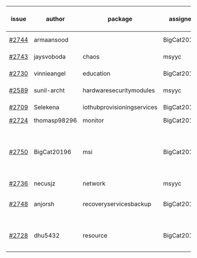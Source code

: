 | issue | author | package | assignee | bot advice | created date of issue | target release date | date from target |
| ------ | ------ | ------ | ------ | ------ | ------ | ------ | :-----: |
| [#2744](https://github.com/Azure/sdk-release-request/issues/2744) | armaansood |   | BigCat20196 |   release date < 2 ! <br> | 04-27 | 05-02 | 1 |
| [#2743](https://github.com/Azure/sdk-release-request/issues/2743) | jaysvoboda | chaos | msyyc |   release date < 2 ! <br> | 04-26 | 04-28 | -2 |
| [#2730](https://github.com/Azure/sdk-release-request/issues/2730) | vinnieangel | education | BigCat20196 | new comment.  <br> | 04-21 | 05-05 |   |
| [#2589](https://github.com/Azure/sdk-release-request/issues/2589) | sunil-archt | hardwaresecuritymodules | msyyc |   release date < 2 ! <br> | 03-21 | 05-02 | 1 |
| [#2709](https://github.com/Azure/sdk-release-request/issues/2709) | Selekena | iothubprovisioningservices | BigCat20196 |   release date < 2 ! <br> | 04-15 | 05-02 | 1 |
| [#2724](https://github.com/Azure/sdk-release-request/issues/2724) | thomasp98296 | monitor | BigCat20196 |   | 04-21 | 05-16 |   |
| [#2750](https://github.com/Azure/sdk-release-request/issues/2750) | BigCat20196 | msi | BigCat20196 | new version is 0.0.0, please check base branch!   | 04-29 | 05-16 |   |
| [#2736](https://github.com/Azure/sdk-release-request/issues/2736) | necusjz | network | msyyc |   | 04-24 | 05-12 |   |
| [#2748](https://github.com/Azure/sdk-release-request/issues/2748) | anjorsh | recoveryservicesbackup | BigCat20196 | new comment.  <br> release date < 2 ! <br> | 04-29 | 05-02 | 1 |
| [#2728](https://github.com/Azure/sdk-release-request/issues/2728) | dhu5432 | resource | BigCat20196 | new comment.  <br> release date < 2 ! <br> | 04-21 | 05-02 | 1 |
